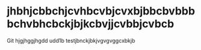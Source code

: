 # jhbhjcbbchjcvhbcvbjcvxbjbbcbvbbbbchvbhcbckjbjkcbvjjcvbbjcvbcb
Git hjgjhggjhgdd
udd1b testjbnckjbkjvgvgvggcxbkjb
